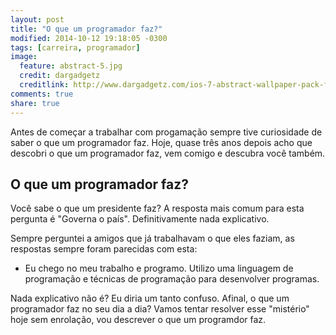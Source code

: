 ```yaml
---
layout: post
title: "O que um programador faz?"
modified: 2014-10-12 19:18:05 -0300
tags: [carreira, programador]
image:
  feature: abstract-5.jpg
  credit: dargadgetz
  creditlink: http://www.dargadgetz.com/ios-7-abstract-wallpaper-pack-for-iphone-5-and-ipod-touch-retina/
comments: true
share: true
---
```


Antes de começar a trabalhar com progamação sempre tive curiosidade de saber o que um programador faz. Hoje, quase três anos depois acho que descobri o que um programador faz, vem comigo e descubra você também.

## O que um programador faz?

Você sabe o que um presidente faz? A resposta mais comum para esta pergunta é "Governa o país". Definitivamente nada explicativo.

Sempre perguntei a amigos que já trabalhavam o que eles faziam, as respostas sempre foram parecidas com esta:

- Eu chego no meu trabalho e programo. Utilizo uma linguagem de programação e técnicas de programação para desenvolver programas.

Nada explicativo não é? Eu diria um tanto confuso. Afinal, o que um programador faz no seu dia a dia? Vamos tentar resolver esse "mistério" hoje sem enrolação, vou descrever o que um programdor faz.